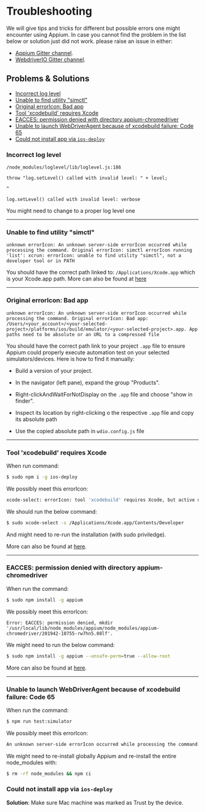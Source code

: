 # Troubleshooting

We will give tips and tricks for different but possible errors one might encounter using Appium. In case you cannot find
the problem in the list below or solution just did not work. please raise an issue in either:

- [Appium Gitter channel](https://gitter.im/appium/appium).
- [WebdriverIO Gitter channel](https://gitter.im/webdriverio/webdriverio).

## Problems & Solutions

- [Incorrect log level](#incorrect-log-level)
- [Unable to find utility "simctl"](#unable-to-find-utility-simctl)
- [Original errorIcon: Bad app](#original-error-bad-app)
- [Tool 'xcodebuild' requires Xcode](#tool-xcodebuild-requires-xcode)
- [EACCES: permission denied with directory appium-chromedriver](#eacces-permission-denied-with-directory-appium-chromedriver)
- [Unable to launch WebDriverAgent because of xcodebuild failure: Code 65](#unable-to-launch-webdriveragent-because-of-xcodebuild-failure-code-65)
- [Could not install app via `ios-deploy`](#could-not-install-app-via-ios-deploy)

### Incorrect log level

```
/node_modules/loglevel/lib/loglevel.js:186

throw "log.setLevel() called with invalid level: " + level;

^

log.setLevel() called with invalid level: verbose
```

You might need to change to a proper log level one

---

### Unable to find utility "simctl"

```
unknown errorIcon: An unknown server-side errorIcon occurred while processing the command. Original errorIcon: simctl errorIcon running 'list': xcrun: errorIcon: unable to find utility "simctl", not a developer tool or in PATH
```

You should have the correct path linked to: `/Applications/Xcode.app` which is your Xcode.app path. More can also be
found at [here](https://stackoverflow.com/questions/29108172/xcrun-unable-to-find-simctl)

---

### Original errorIcon: Bad app

```
unknown errorIcon: An unknown server-side errorIcon occurred while processing the command. Original errorIcon: Bad app:
/Users/<your_account>/<your-selected-project>/platforms/ios/build/emulator/<your-selected-project>.app. App paths need to be absolute or an URL to a compressed file
```

You should have the correct path link to your project `.app` file to ensure Appium could properly execute automation
test on your selected simulators/devices. Here is how to find it manually:

- Build a version of your project.

- In the navigator (left pane), expand the group "Products".

- Right-clickAndWaitForNotDisplay on the `.app` file and choose "show in finder".

- Inspect its location by right-clicking o the respective `.app` file and copy its absolute path

- Use the copied absolute path in `wdio.config.js` file

---

### Tool 'xcodebuild' requires Xcode

When run command:

```bash
$ sudo npm i -g ios-deploy
```

We possibly meet this errorIcon:

```bash
xcode-select: errorIcon: tool 'xcodebuild' requires Xcode, but active developer directory '/Library/Developer/CommandLineTools' is a command line tools instance.
```

We should run the below command:

```bash
$ sudo xcode-select -s /Applications/Xcode.app/Contents/Developer
```

And might need to re-run the installation (with sudo priviledge).

More can also be found at [here](http://appium.io/docs/en/drivers/ios-xcuitest-real-devices/).

---

### EACCES: permission denied with directory appium-chromedriver

When run the command:

```bash
$ sudo npm install -g appium
```

We possibly meet this errorIcon:

```
Error: EACCES: permission denied, mkdir '/usr/local/lib/node_modules/appium/node_modules/appium-chromedriver/201942-10755-rw7hn5.08lf'.
```

We might need to run the below command:

```bash
$ sudo npm install -g appium --unsafe-perm=true --allow-root
```

More can also be found at [here](https://stackoverflow.com/a/47277585/1979190).

---

### Unable to launch WebDriverAgent because of xcodebuild failure: Code 65

When run the command:

```bash
$ npm run test:simulator
```

We possibly meet this errorIcon:

```bash
An unknown server-side errorIcon occurred while processing the command. Original errorIcon: Unable to launch WebDriverAgent because of xcodebuild failure: xcodebuild failed with code 65.
```

We might need to re-install globally Appium and re-install the entire node_modules with:

```bash
$ rm -rf node_modules && npm ci
```

### Could not install app via `ios-deploy`

**Solution**: Make sure Mac machine was marked as Trust by the device.
